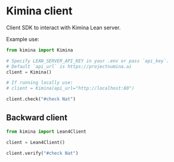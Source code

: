# Kimina client

Client SDK to interact with Kimina Lean server. 

Example use:
```python
from kimina import Kimina

# Specify LEAN_SERVER_API_KEY in your .env or pass `api_key`.
# Default `api_url` is https://projectnumina.ai
client = Kimina()

# If running locally use:
# client = Kimina(api_url="http://localhost:80")

client.check("#check Nat")
```

## Backward client

```python
from kimina import Lean4Client

client = Lean4Client()

client.verify("#check Nat")
```
